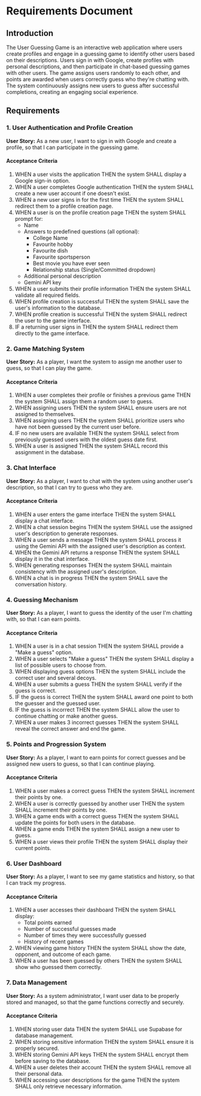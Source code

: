 # Requirements Document

## Introduction

The User Guessing Game is an interactive web application where users create profiles and engage in a guessing game to identify other users based on their descriptions. Users sign in with Google, create profiles with personal descriptions, and then participate in chat-based guessing games with other users. The game assigns users randomly to each other, and points are awarded when users correctly guess who they're chatting with. The system continuously assigns new users to guess after successful completions, creating an engaging social experience.

## Requirements

### 1. User Authentication and Profile Creation

**User Story:** As a new user, I want to sign in with Google and create a profile, so that I can participate in the guessing game.

#### Acceptance Criteria

1. WHEN a user visits the application THEN the system SHALL display a Google sign-in option.
2. WHEN a user completes Google authentication THEN the system SHALL create a new user account if one doesn't exist.
3. WHEN a new user signs in for the first time THEN the system SHALL redirect them to a profile creation page.
4. WHEN a user is on the profile creation page THEN the system SHALL prompt for:
   - Name
   - Answers to predefined questions (all optional):
     * College Name
     * Favourite hobby
     * Favourite dish
     * Favourite sportsperson
     * Best movie you have ever seen
     * Relationship status (Single/Committed dropdown)
   - Additional personal description
   - Gemini API key
5. WHEN a user submits their profile information THEN the system SHALL validate all required fields.
6. WHEN profile creation is successful THEN the system SHALL save the user's information to the database.
7. WHEN profile creation is successful THEN the system SHALL redirect the user to the game interface.
8. IF a returning user signs in THEN the system SHALL redirect them directly to the game interface.

### 2. Game Matching System

**User Story:** As a player, I want the system to assign me another user to guess, so that I can play the game.

#### Acceptance Criteria

1. WHEN a user completes their profile or finishes a previous game THEN the system SHALL assign them a random user to guess.
2. WHEN assigning users THEN the system SHALL ensure users are not assigned to themselves.
3. WHEN assigning users THEN the system SHALL prioritize users who have not been guessed by the current user before.
4. IF no new users are available THEN the system SHALL select from previously guessed users with the oldest guess date first.
5. WHEN a user is assigned THEN the system SHALL record this assignment in the database.

### 3. Chat Interface

**User Story:** As a player, I want to chat with the system using another user's description, so that I can try to guess who they are.

#### Acceptance Criteria

1. WHEN a user enters the game interface THEN the system SHALL display a chat interface.
2. WHEN a chat session begins THEN the system SHALL use the assigned user's description to generate responses.
3. WHEN a user sends a message THEN the system SHALL process it using the Gemini API with the assigned user's description as context.
4. WHEN the Gemini API returns a response THEN the system SHALL display it in the chat interface.
5. WHEN generating responses THEN the system SHALL maintain consistency with the assigned user's description.
6. WHEN a chat is in progress THEN the system SHALL save the conversation history.

### 4. Guessing Mechanism

**User Story:** As a player, I want to guess the identity of the user I'm chatting with, so that I can earn points.

#### Acceptance Criteria

1. WHEN a user is in a chat session THEN the system SHALL provide a "Make a guess" option.
2. WHEN a user selects "Make a guess" THEN the system SHALL display a list of possible users to choose from.
3. WHEN displaying guess options THEN the system SHALL include the correct user and several decoys.
4. WHEN a user submits a guess THEN the system SHALL verify if the guess is correct.
5. IF the guess is correct THEN the system SHALL award one point to both the guesser and the guessed user.
6. IF the guess is incorrect THEN the system SHALL allow the user to continue chatting or make another guess.
7. WHEN a user makes 3 incorrect guesses THEN the system SHALL reveal the correct answer and end the game.

### 5. Points and Progression System

**User Story:** As a player, I want to earn points for correct guesses and be assigned new users to guess, so that I can continue playing.

#### Acceptance Criteria

1. WHEN a user makes a correct guess THEN the system SHALL increment their points by one.
2. WHEN a user is correctly guessed by another user THEN the system SHALL increment their points by one.
3. WHEN a game ends with a correct guess THEN the system SHALL update the points for both users in the database.
4. WHEN a game ends THEN the system SHALL assign a new user to guess.
5. WHEN a user views their profile THEN the system SHALL display their current points.

### 6. User Dashboard

**User Story:** As a player, I want to see my game statistics and history, so that I can track my progress.

#### Acceptance Criteria

1. WHEN a user accesses their dashboard THEN the system SHALL display:
   - Total points earned
   - Number of successful guesses made
   - Number of times they were successfully guessed
   - History of recent games
2. WHEN viewing game history THEN the system SHALL show the date, opponent, and outcome of each game.
3. WHEN a user has been guessed by others THEN the system SHALL show who guessed them correctly.

### 7. Data Management

**User Story:** As a system administrator, I want user data to be properly stored and managed, so that the game functions correctly and securely.

#### Acceptance Criteria

1. WHEN storing user data THEN the system SHALL use Supabase for database management.
2. WHEN storing sensitive information THEN the system SHALL ensure it is properly secured.
3. WHEN storing Gemini API keys THEN the system SHALL encrypt them before saving to the database.
4. WHEN a user deletes their account THEN the system SHALL remove all their personal data.
5. WHEN accessing user descriptions for the game THEN the system SHALL only retrieve necessary information.